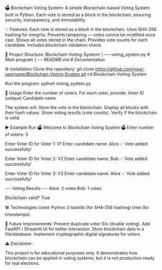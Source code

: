 🗳 Blockchain Voting System:
A simple Blockchain-based Voting System built in Python.
Each vote is stored as a block in the blockchain, ensuring security, transparency, and immutability.

✨ Features:
Each vote is stored as a block in the blockchain.
Uses SHA-256 hashing for integrity.
Prevents tampering — votes cannot be modified once cast.
Shows all votes stored in the chain.
Provides vote counts for each candidate.
Includes blockchain validation check.

📂 Project Structure:
Blockchain-Voting-System/
│── voting_system.py   # Main program
│── README.md          # Documentation

⚙️ Installation
Clone this repository:
git clone https://github.com/your-username/Blockchain-Voting-System.git
cd Blockchain-Voting-System

Run the program:
python voting_system.py

🚀 Usage
Enter the number of voters.
For each voter, provide:
Voter ID (unique)
Candidate name

The system will:
Store the vote in the blockchain.
Display all blocks with their hash values.
Show voting results (vote counts).
Verify if the blockchain is valid.

▶️ Example Run
🗳 Welcome to Blockchain Voting System 🗳
Enter number of voters: 3

Enter Voter ID for Voter 1: V1
Enter candidate name: Alice
✅ Vote added successfully!

Enter Voter ID for Voter 2: V2
Enter candidate name: Bob
✅ Vote added successfully!

Enter Voter ID for Voter 3: V3
Enter candidate name: Alice
✅ Vote added successfully!

--- Voting Results ---
Alice: 2 votes
Bob: 1 votes

Blockchain valid? True

🛠 Technologies Used:
Python 3
hashlib (for SHA-256 hashing)
time (for timestamps)

📌 Future Improvements:
Prevent duplicate voter IDs (double voting).
Add FastAPI / Streamlit UI for better interaction.
Store blockchain data in a file/database.
Implement cryptographic digital signatures for voters.

⚠️ Disclaimer:

This project is for educational purposes only.
It demonstrates how blockchain can be applied in voting systems, but it is not production-ready for real elections.